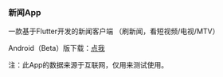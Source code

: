 ### 新闻App

一款基于Flutter开发的新闻客户端
（刷新闻，看短视频/电视/MTV）

Android（Beta）版下载：<a href="https://github.com/bytegriffin/news_app/releases/download/%E6%96%B0%E9%97%BBApp-0.3.0-beta/App-0.3.0-beta.apk">点我</a>

注：此App的数据来源于互联网，仅用来测试使用。
